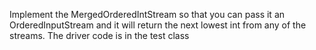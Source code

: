 Implement the MergedOrderedIntStream so that you can pass it an OrderedInputStream and it will return the next lowest int from any of the streams.
The driver code is in the test class
